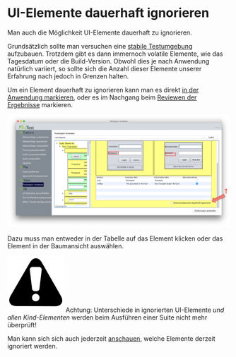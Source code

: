 UI-Elemente dauerhaft ignorieren
================================

Man auch die Möglichkeit UI-Elemente dauerhaft zu ignorieren.

Grundsätzlich sollte man versuchen eine [stabile Testumgebung](/testprozess/stabile-testumgebung.md) aufzubauen.
Trotzdem gibt es dann immernoch volatile Elemente, wie das Tagesdatum oder die Build-Version.
Obwohl dies je nach Anwendung natürlich variiert, so sollte sich die Anzahl dieser Elemente unserer Erfahrung nach jedoch in Grenzen halten.

Um ein Element dauerhaft zu ignorieren kann man es direkt [in der Anwendung markieren](../replay/ui-elemente-ignorieren.md), 
oder es im Nachgang beim [Reviewen der Ergebnisse](index.md) markieren.

![GUI Screenshot UI Elemente ignorieren](ui-elemente-ignorieren-1.png)

Dazu muss man entweder in der Tabelle auf das Element klicken oder das Element in der Baumansicht auswählen.

![Warning](../../icons/warning.png) Achtung: Unterschiede in ignorierten UI-Elemente *und allen Kind-Elementen* werden beim Ausführen einer Suite nicht mehr überprüft!

Man kann sich sich auch jederzeit [anschauen](../replay/ui-elemente-ignorieren.md), welche Elemente derzeit ignoriert werden.
